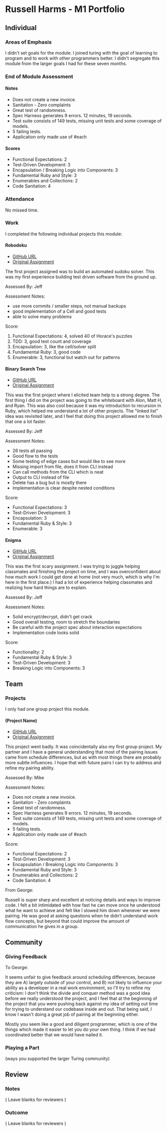 # Russell Harms - M1 Portfolio

## Individual

### Areas of Emphasis

I didn't set goals for the module. I joined turing with the goal of learning to program and to work with other programmers better. I didn't segregate this module from the larger goals I had for these seven months.

### End of Module Assessment

#### Notes

* Does not create a new invoice.
* Sanitation - Zero complaints
* Great test of randomness.
* Spec Harness generates 9 errors. 12 minutes, 19 seconds.
* Test suite consists of 149 tests, missing unit tests and some coverage of models.
* 5 failing tests.
* Application only made use of #each

#### Scores

* Functional Expectations: 2
* Test-Driven Development: 3
* Encapsulation / Breaking Logic into Components: 3
* Fundamental Ruby and Style: 3
* Enumerables and Collections: 2
* Code Sanitation: 4

### Attendance

No missed time.

### Work

I completed the following individual projects this module:

#### Robodoku

* [GitHub URL](https://github.com/russelleh/robodoku)
* [Original Assignment](https://github.com/turingschool/challenges/blob/master/robodoku.markdown)

The first project assigned was to build an automated sudoku solver. This was my first experience building test driven software from the ground up.

Assessed By: Jeff

Assessment Notes:

* use more commits / smaller steps, not manual backups
* good implementation of a Cell and good tests
* able to solve many problems

Score:

1. Functional Expectations: 4, solved 40 of Horace's puzzles
2. TDD: 3, good test count and coverage
3. Encapsulation: 3, like the cell/solver split
4. Fundamental Ruby: 3, good code
5. Enumerable: 3, functional but watch out for patterns

#### Binary Search Tree

* [GitHub URL](https://github.com/russelleh/binary_search_tree)
* [Original Assignment](https://github.com/turingschool/curriculum/blob/master/source/projects/binary_search_tree.markdown)

This was the first project where I elicited team help to a strong degree. The first thing I did on the project was going to the whiteboard with Alon, Matt H, and Ryan. This was also cool because it was my introduction to recursion in Ruby, which helped me understand a lot of other projects. The "linked list" idea was revisited later, and I feel that doing this project allowed me to finish that one a lot faster.

Assessed By: Jeff

Assessment Notes:

* 26 tests all passing
* Good flow to the tests
* Some testing of edge cases but would like to see more
* Missing import from file, does it from CLI instead
* Can call methods from the CLI which is neat
* Output to CLI instead of file
* Delete has a bug but is mostly there
* Implementation is clear despite nested conditions

Score:

* Functional Expectations: 3
* Test-Driven Development: 3
* Encapsulation: 3
* Fundamental Ruby & Style: 3
* Enumerable: 3

#### Enigma

* [GitHub URL](https://github.com/russelleh/enigma)
* [Original Assignment](https://github.com/turingschool/curriculum/blob/master/source/projects/enigma.markdown)

This was the first scary assignment. I was trying to juggle helping classmates and finishing the project on time, and I was overconfident about how much work I could get done at home (not very much, which is why I'm here in the first place.) I had a lot of experience helping classmates and realizing how hard things are to explain.

Assessed By: Jeff

Assessment Notes:

* Solid encrypt/decrypt, didn't get crack
* Good overall testing, room to stretch the boundaries
* Be careful with the project spec about interaction expectations
* Implementation code looks solid

Score:

* Functionality: 2
* Fundamental Ruby & Style: 3
* Test-Driven Development: 3
* Breaking Logic into Components: 3

## Team

### Projects

I only had one group project this module.

#### (Project Name)

* [GitHub URL](https://github.com/russelleh/sales_engine)
* [Original Assignment](http://tutorials.jumpstartlab.com/projects/sales_engine.html)

This project went badly. It was coincidentally also my first group project. My partner and I have a general understanding that most of the pairing issues came from schedule differences, but as with most things there are probably more subtle influences. I hope that with future pairs I can try to address and refine my pairing ability.

Assessed By: Mike

Assessment Notes:

* Does not create a new invoice.
* Sanitation - Zero complaints
* Great test of randomness.
* Spec Harness generates 9 errors. 12 minutes, 19 seconds.
* Test suite consists of 149 tests, missing unit tests and some coverage of models.
* 5 failing tests.
* Application only made use of #each

Score:

* Functional Expectations: 2
* Test-Driven Development: 3
* Encapsulation / Breaking Logic into Components: 3
* Fundamental Ruby and Style: 3
* Enumerables and Collections: 2
* Code Sanitation: 4

From George:

Russell is super sharp and excellent at noticing details and ways to improve code. I felt a bit intimidated with how fast he can move once he understood what he want to achieve and felt like I slowed him down whenever we were pairing. He was good at asking questions when he didn’t understand work flow concepts, but beyond that could improve the amount of communication he gives in a group.

## Community

### Giving Feedback

To George:

It seems unfair to give feedback around scheduling differences, because they are A) largely outside of your control, and B) not likely to influence your ability as a developer in a real work environment, so I'll try to refine my criticism: I don't think the divide and conquer method was a good idea before we really understood the project, and I feel that at the beginning of the project that you were pushing back against my idea of setting out time for trying to understand our codebase inside and out. That being said, I know I wasn't doing a great job of pairing at the beginning either.

Mostly you seem like a good and diligent programmer, which is one of the things which made it easier to let you do your own thing. I think if we had coordinated better that we would have nailed it.

### Playing a Part

(ways you supported the larger Turing community)

## Review

### Notes

( Leave blanks for reviewers )

### Outcome

( Leave blanks for reviewers )
